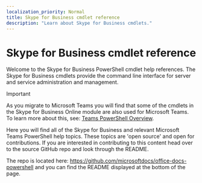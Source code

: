 ```yaml
---
localization_priority: Normal
title: Skype for Business cmdlet reference
description: "Learn about Skype for Business cmdlets."
---
```


# Skype for Business cmdlet reference

Welcome to the Skype for Business PowerShell cmdlet help references. The Skype for Business cmdlets provide the command line interface for server and service administration and management.

> [!IMPORTANT]
> As you migrate to Microsoft Teams you will find that some of the cmdlets in the Skype for Business Online module are also used for Microsoft Teams. To learn more about this, see: [Teams PowerShell Overview](/MicrosoftTeams/teams-powershell-overview).

Here you will find all of the Skype for Business and relevant Microsoft Teams PowerShell help topics. These topics are 'open source' and open for contributions. If you are interested in contributing to this content head over to the source GitHub repo and look through the README.

The repo is located here: <https://github.com/microsoftdocs/office-docs-powershell> and you can find the README displayed at the bottom of the page.
